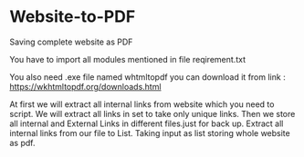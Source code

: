 # Website-to-PDF

Saving complete website as PDF

You have to import all modules mentioned in file reqirement.txt

You also need .exe file named whtmltopdf you can download it from link : https://wkhtmltopdf.org/downloads.html

At first we will extract all internal links from website which you need to script. We will extract all links in set to take only unique links. Then we store all internal and External Links in different files.just for back up. Extract all internal links from our file to List. Taking input as list storing whole website as pdf.
